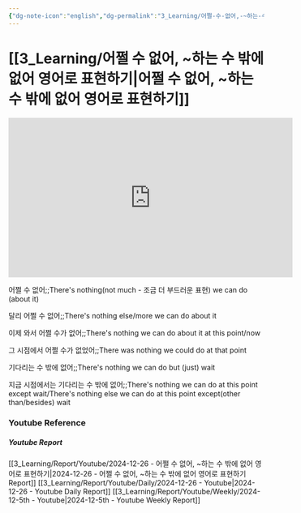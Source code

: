 ```yaml
---
{"dg-note-icon":"english","dg-permalink":"3_Learning/어쩔-수-없어,-~하는-수-밖에-없어-영어로-표현하기","created-date":"2024-12-26 11:50:40 pm","date":"2024-12-26","type":"youtube","tags":["youtube","english","flashcards"],"aliases":null,"youtuber":"빨모쌤","channelName":"라이브 아카데미","link":"https://www.youtube.com/watch?v=yhAhbGK901w","img":"https://img.youtube.com/vi/yhAhbGK901w/0.jpg","dg-publish":true,"permalink":"/3_Learning/어쩔-수-없어,-~하는-수-밖에-없어-영어로-표현하기/","dgPassFrontmatter":true,"noteIcon":"english"}
---
```


# [[3_Learning/어쩔 수 없어, ~하는 수 밖에 없어 영어로 표현하기\|어쩔 수 없어, ~하는 수 밖에 없어 영어로 표현하기]]


<div class="container-root"><span></span></div><div><div class="container-root"><iframe width="560" height="315" src="https://www.youtube.com/embed/yhAhbGK901w" title="YouTube video player" frameborder="0" allow="accelerometer; autoplay; clipboard-write; encrypted-media; gyroscope; picture-in-picture; web-share" allowfullscreen=""></iframe></div></div>

어쩔 수 없어;;There's nothing(not much - 조금 더 부드러운 표현) we can do (about it)
<!--SR:!2024-12-31,4,270-->
달리 어쩔 수 없어;;There's nothing else/more we can do about it
<!--SR:!2025-01-04,2,230-->
이제 와서 어쩔 수가 없어;;There's nothing we can do about it at this point/now
<!--SR:!2025-01-22,16,294-->
그 시점에서 어쩔 수가 없었어;;There was nothing we could do at that point
<!--SR:!2025-01-06,4,274-->
기다리는 수 밖에 없어;;There's nothing we can do but (just) wait
<!--SR:!2025-01-20,15,290-->
지금 시점에서는 기다리는 수 밖에 없어;;There's nothing we can do at this point except wait/There's nothing else we can do at this point except(other than/besides) wait
<!--SR:!2024-12-31,4,270-->













### Youtube Reference
##### Youtube Report
[[3_Learning/Report/Youtube/2024-12-26 - 어쩔 수 없어, ~하는 수 밖에 없어 영어로 표현하기\|2024-12-26 - 어쩔 수 없어, ~하는 수 밖에 없어 영어로 표현하기 Report]]
[[3_Learning/Report/Youtube/Daily/2024-12-26 - Youtube\|2024-12-26 - Youtube Daily Report]]
[[3_Learning/Report/Youtube/Weekly/2024-12-5th - Youtube\|2024-12-5th - Youtube Weekly Report]]

